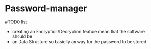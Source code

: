# Password-manager
#TODO list 

- creating an Encryption/Decryption feature mean that the software should be
- an Data Structure so basiclly an way for the password to be stored 
